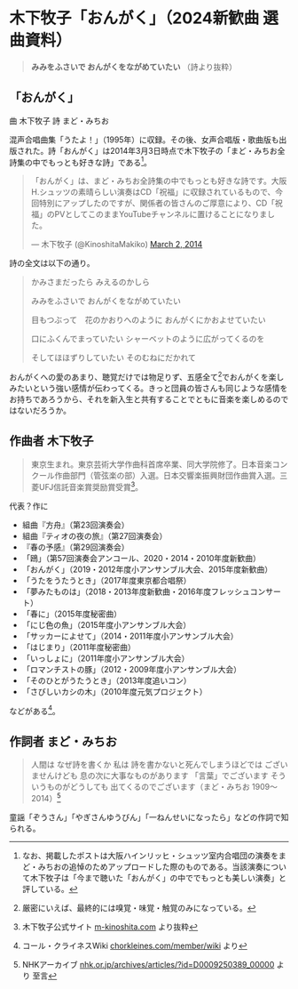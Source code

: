 # 木下牧子「おんがく」（2024新歓曲 選曲資料）

> **みみをふさいで おんがくをながめていたい** （詩より抜粋）

## 「おんがく」
曲 木下牧子  詩 まど・みちお

混声合唱曲集「うたよ！」（1995年）に収録。その後、女声合唱版・歌曲版も出版された。詩「おんがく」は2014年3月3日時点で木下牧子の「まど・みちお全詩集の中でもっとも好きな詩」である[^5]。
<blockquote class="twitter-tweet"><p lang="ja" dir="ltr">「おんがく」は、まど・みちお全詩集の中でもっとも好きな詩です。大阪H.シュッツの素晴らしい演奏はCD「祝福」に収録されているもので、今回特別にアップしたのですが、関係者の皆さんのご厚意により、CD「祝福」のPVとしてこのままYouTubeチャンネルに置けることになりました。</p>&mdash; 木下牧子 (@KinoshitaMakiko) <a href="https://twitter.com/KinoshitaMakiko/status/440259259498905601?ref_src=twsrc%5Etfw">March 2, 2014</a></blockquote> <script async src="https://platform.twitter.com/widgets.js" charset="utf-8"></script>

詩の全文は以下の通り。
> かみさまだったら みえるのかしら
> 
> みみをふさいで おんがくをながめていたい
> 
> 目もつぶって　花のかおりへのように おんがくにかおよせていたい
> 
> 口にふくんでまっていたい シャーベットのように広がってくるのを
> 
> そしてほほずりしていたい そのむねにだかれて

おんがくへの愛のあまり、聴覚だけでは物足りず、五感全て[^7]でおんがくを楽しみたいという強い感情が伝わってくる。きっと団員の皆さんも同じような感情をお持ちであろうから、それを新入生と共有することでともに音楽を楽しめるのではないだろうか。

## 作曲者 木下牧子
> 東京生まれ。東京芸術大学作曲科首席卒業、同大学院修了。日本音楽コンクール作曲部門（管弦楽の部）入選。日本交響楽振興財団作曲賞入選。三菱UFJ信託音楽賞奨励賞受賞[^1]。

代表？作に
* 組曲『方舟』（第23回演奏会）
* 組曲『ティオの夜の旅』（第27回演奏会）
* 『春の予感』（第29回演奏会）
* 「鴎」（第57回演奏会アンコール、2020・2014・2010年度新歓曲）
* 「おんがく」（2019・2012年度小アンサンブル大会、2015年度新歓曲）
* 「うたをうたうとき」（2017年度東京都合唱祭）
* 「夢みたものは」（2018・2013年度新歓曲・2016年度フレッシュコンサート）
* 「春に」（2015年度秘密曲）
* 「にじ色の魚」（2015年度小アンサンブル大会）
* 「サッカーによせて」（2014・2011年度小アンサンブル大会）
* 「はじまり」（2011年度秘密曲）
* 「いっしょに」（2011年度小アンサンブル大会）
* 「ロマンチストの豚」（2012・2009年度小アンサンブル大会）
* 「そのひとがうたうとき」（2013年度追いコン）
* 「さびしいカシの木」（2010年度元気プロジェクト）

などがある[^2]。

## 作詞者 まど・みちお
> 人間は なぜ詩を書くか 私は 詩を書かないと死んでしまうほどでは ございませんけども 息の次に大事なものがあります 「言葉」でございます そういうものがどうしても 出てくるのでございます（まど・みちお 1909～2014）[^3]

童謡「ぞうさん」「やぎさんゆうびん」「一ねんせいになったら」などの作詞で知られる。

[^1]: 木下牧子公式サイト [m-kinoshita.com](https://www.m-kinoshita.com) より抜粋
[^2]: コール・クライネスWiki [chorkleines.com/member/wiki](https://www.chorkleines.com/member/wiki) より
[^3]: NHKアーカイブ [nhk.or.jp/archives/articles/?id=D0009250389_00000](https://www.nhk.or.jp/archives/articles/?id=D0009250389_00000) より 至言
[^4]: [x.com/KinoshitaMakiko/status/440259259498905601](https://x.com/KinoshitaMakiko/status/440259259498905601)
[^5]: なお、掲載したポスト[^4]は大阪ハインリッヒ・シュッツ室内合唱団の演奏をまど・みちおの追悼のためアップロードした際のものである。当該演奏について木下牧子は「今まで聴いた「おんがく」の中ででもっとも美しい演奏」と評している[^6]。
[^6]: [x.com/KinoshitaMakiko/status/439625515742142464](https://x.com/KinoshitaMakiko/status/439625515742142464)
[^7]: 厳密にいえば、最終的には嗅覚・味覚・触覚のみになっている。